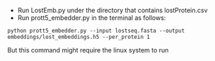 * Run LostEmb.py under the directory that contains lostProtein.csv
* Run prott5_embedder.py in the terminal as follows: 
```
python prott5_embedder.py --input lostseq.fasta --output embeddings/lost_embeddings.h5 --per_protein 1
```
But this command might require the linux system to run
